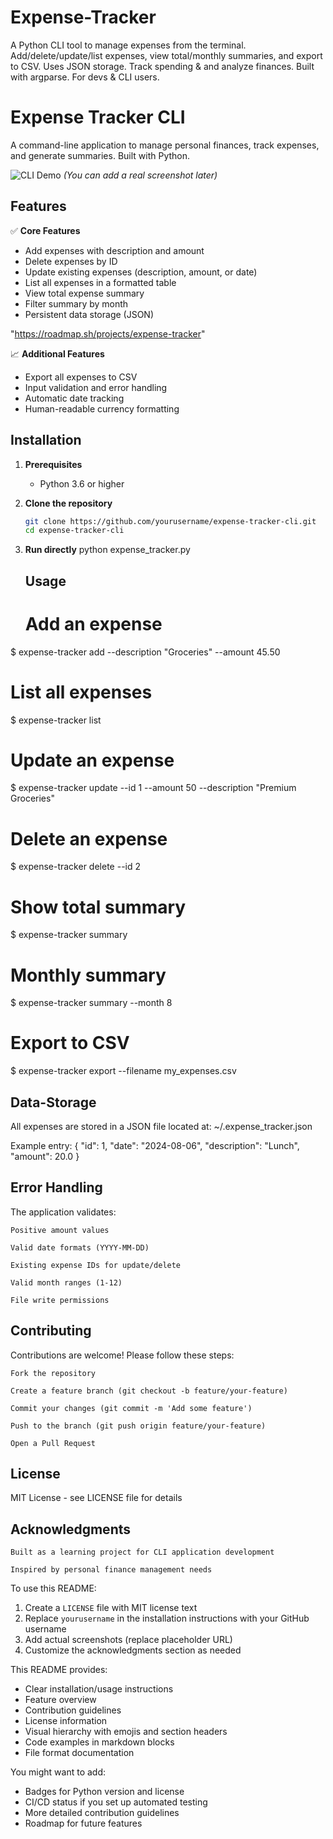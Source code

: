 # Expense-Tracker
A Python CLI tool to manage expenses from the terminal. Add/delete/update/list expenses, view total/monthly summaries, and export to CSV. Uses JSON storage. Track spending & and analyze finances. Built with argparse. For devs &amp; CLI users.

# Expense Tracker CLI

A command-line application to manage personal finances, track expenses, and generate summaries. Built with Python.

![CLI Demo](https://via.placeholder.com/800x400.png?text=Expense+Tracker+CLI+Demo) 
*(You can add a real screenshot later)*

## Features

✅ **Core Features**
- Add expenses with description and amount
- Delete expenses by ID
- Update existing expenses (description, amount, or date)
- List all expenses in a formatted table
- View total expense summary
- Filter summary by month
- Persistent data storage (JSON)


"https://roadmap.sh/projects/expense-tracker"

📈 **Additional Features**
- Export all expenses to CSV
- Input validation and error handling
- Automatic date tracking
- Human-readable currency formatting

## Installation

1. **Prerequisites**
   - Python 3.6 or higher

2. **Clone the repository**
   ```bash
   git clone https://github.com/yourusername/expense-tracker-cli.git
   cd expense-tracker-cli

3. **Run directly**
   python expense_tracker.py


   ## Usage

   # Add an expense
$ expense-tracker add --description "Groceries" --amount 45.50

# List all expenses
$ expense-tracker list

# Update an expense
$ expense-tracker update --id 1 --amount 50 --description "Premium Groceries"

# Delete an expense
$ expense-tracker delete --id 2

# Show total summary
$ expense-tracker summary

# Monthly summary
$ expense-tracker summary --month 8

# Export to CSV
$ expense-tracker export --filename my_expenses.csv


## Data-Storage

  All expenses are stored in a JSON file located at:
~/.expense_tracker.json

Example entry:
  {
  "id": 1,
  "date": "2024-08-06",
  "description": "Lunch",
  "amount": 20.0
}

## Error Handling

The application validates:

    Positive amount values

    Valid date formats (YYYY-MM-DD)

    Existing expense IDs for update/delete

    Valid month ranges (1-12)

    File write permissions

## Contributing

Contributions are welcome! Please follow these steps:

    Fork the repository

    Create a feature branch (git checkout -b feature/your-feature)

    Commit your changes (git commit -m 'Add some feature')

    Push to the branch (git push origin feature/your-feature)

    Open a Pull Request

## License

MIT License - see LICENSE file for details


## Acknowledgments

    Built as a learning project for CLI application development

    Inspired by personal finance management needs





To use this README:

1. Create a `LICENSE` file with MIT license text
2. Replace `yourusername` in the installation instructions with your GitHub username
3. Add actual screenshots (replace placeholder URL)
4. Customize the acknowledgments section as needed

This README provides:
- Clear installation/usage instructions
- Feature overview
- Contribution guidelines
- License information
- Visual hierarchy with emojis and section headers
- Code examples in markdown blocks
- File format documentation

You might want to add:
- Badges for Python version and license
- CI/CD status if you set up automated testing
- More detailed contribution guidelines
- Roadmap for future features
   
